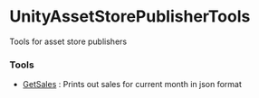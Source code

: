 # UnityAssetStorePublisherTools
Tools for asset store publishers

### Tools
- [GetSales](https://github.com/unitycoder/UnityAssetStorePublisherTools/tree/main/GetSales) : Prints out sales for current month in json format
